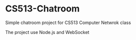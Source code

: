 # CS513-Chatroom

Simple chatroom project for CS513 Computer Netwrok class

The project use Node.js and WebSocket
